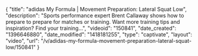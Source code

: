 {
    "title": "adidas My Formula | Movement Preparation: Lateral Squat Low",
    "description": "Sports performance expert Brent Callaway shows how to prepare to prepare for matches or training. Want more training tips and inspiration? Find your training...",
    "videoid": "150841",
    "date_created": "1396646880",
    "date_modified": "1418181255",
    "type": "captivate",
    "layout": "video",
    "url": "\/v\/adidas-my-formula-movement-preparation-lateral-squat-low\/150841"
}